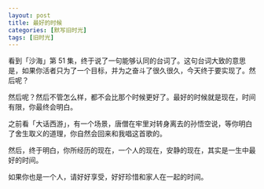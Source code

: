 ```yaml
---
layout: post
title: 最好的时候
categories: [默写旧时光]
tags: [旧时光]
---
```


看到「沙海」第 51 集，终于说了一句能够认同的台词了。这句台词大致的意思是，如果你活者只为了一个目标，并为之奋斗了很久很久，今天终于要实现了。然后呢？

然后呢？然后不管怎么样，都不会比那个时候更好了。最好的时候就是现在，时间有限，你最终会明白。

之前看「大话西游」，有一个场景，唐僧在牢里对转身离去的孙悟空说，等你明白了舍生取义的道理，你自然会回来和我唱这首歌的。

然后，终于明白，你所经历的现在，一个人的现在，安静的现在，其实是一生中最好的时间。

如果你也是一个人，请好好享受，好好珍惜和家人在一起的时间。
